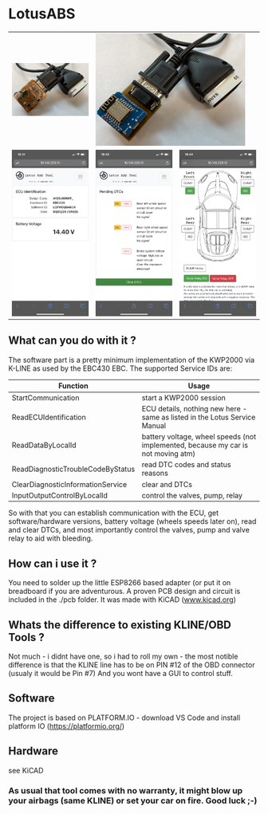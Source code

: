 # LotusABS

<table border=0>
<tr>
<td><img src='https://raw.githubusercontent.com/cloudn1ne/LotusABS/master/pic/board1.jpg' width='300'></td>
<td colspan=2><img src='https://raw.githubusercontent.com/cloudn1ne/LotusABS/master/pic/board2.jpg' width='300'></td>
</tr><tr>
<td><img src='https://raw.githubusercontent.com/cloudn1ne/LotusABS/master/pic/index.png' width='300'></td>
<td><img src='https://raw.githubusercontent.com/cloudn1ne/LotusABS/master/pic/dtc.png' width='300'></td>
<td><img src='https://raw.githubusercontent.com/cloudn1ne/LotusABS/master/pic/valves.png' width='300'></td>
</tr>
</table>

## What can you do with it ?

The software part is a pretty minimum implementation of the KWP2000 via K-LINE as used by the EBC430 EBC.
The supported Service IDs are:

Function | Usage
-------- | -----
StartCommunication | start a KWP2000 session
ReadECUIdentification | ECU details, nothing new here - same as listed in the Lotus Service Manual
ReadDataByLocalId | battery voltage, wheel speeds (not implemented, because my car is not moving atm)
ReadDiagnosticTroubleCodeByStatus | read DTC codes and status reasons
ClearDiagnosticInformationService | clear and DTCs
InputOutputControlByLocalId | control the valves, pump, relay

So with that you can establish communication with the ECU, get software/hardware versions, battery voltage (wheels speeds later on), read and clear DTCs, and most importantly
control the valves, pump and valve relay to aid with bleeding.

## How can i use it ?

You need to solder up the little ESP8266 based adapter (or put it on breadboard if you are adventurous. A proven PCB design and circuit is included in the ./pcb folder.
It was made with KiCAD (www.kicad.org)

## Whats the difference to existing KLINE/OBD Tools ?

Not much - i didnt have one, so i had to roll my own - the most notible difference is that the KLINE line has to be on PIN #12 of the OBD connector (usualy it would be Pin #7)
And you wont have a GUI to control stuff.

## Software
The project is based on PLATFORM.IO - download VS Code and install platform IO (https://platformio.org/) 

## Hardware
see KiCAD


### As usual that tool comes with no warranty, it might blow up your airbags (same KLINE) or set your car on fire. Good luck ;-)
